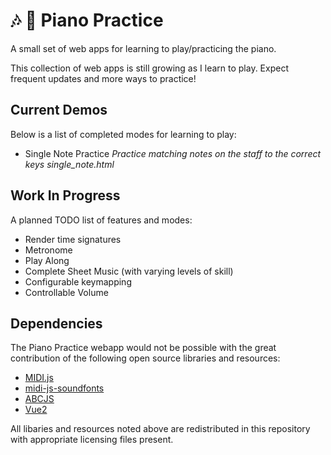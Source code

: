# :notes: :musical_keyboard: Piano Practice
A small set of web apps for learning to play/practicing the piano.

This collection of web apps is still growing as I learn to play. Expect frequent updates and more ways to practice!

## Current Demos
Below is a list of completed modes for learning to play:
- Single Note Practice _Practice matching notes on the staff to the correct keys_ *single_note.html*

## Work In Progress
A planned TODO list of features and modes:
- Render time signatures
- Metronome
- Play Along
- Complete Sheet Music (with varying levels of skill)
- Configurable keymapping
- Controllable Volume

## Dependencies
The Piano Practice webapp would not be possible with the great contribution of the following open source libraries and resources:
- [MIDI.js](https://github.com/mudcube/MIDI.js)
- [midi-js-soundfonts](https://github.com/gleitz/midi-js-soundfonts)
- [ABCJS](https://github.com/paulrosen/abcjs)
- [Vue2](https://github.com/vuejs/vue)

All libaries and resources noted above are redistributed in this repository with appropriate licensing files present.
